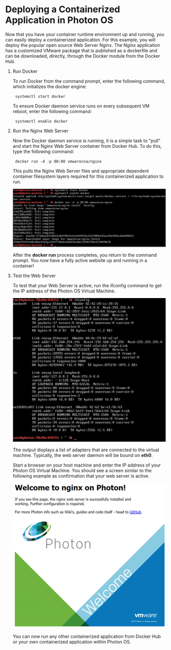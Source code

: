 # Deploying a Containerized Application in Photon OS

Now that you have your container runtime environment up and running, you can easily deploy a containerized application. For this example, you will deploy the popular open source Web Server Nginx. The Nginx application has a customized VMware package that is published as a dockerfile and can be downloaded, directly, through the Docker module from the Docker Hub.

1. Run Docker

    To run Docker from the command prompt, enter the following command, which initializes the docker engine:
    
        systemctl start docker
    
    To ensure Docker daemon service runs on every subsequent VM reboot, enter the following command:
    
        systemctl enable docker

1. Run the Nginx Web Server

    Now the Docker daemon service is running, it is a simple task to "pull" and start the Nginx Web Server container from Docker Hub. To do this, type the following command:
    
        docker run -d -p 80:80 vmwarecna/nginx
    
    This pulls the Nginx Web Server files and appropriate dependent container filesystem layers required for this containerized application to run.
    
    ![Docker run](images/vs-docker-run.png)
    
    After the **docker run**  process completes, you return to the command prompt. You now have a fully active website up and running in a container!

1. Test the Web Server

    To test that your Web Server is active, run the ifconfig command to get the IP address of the Photon OS Virtual Machine.
    
    ![IP address](images/vs-docker-ifconfig.png)
    
    The output displays a list of adapters that are connected to the virtual machine. Typically, the web server daemon will be bound on **eth0**.
    
    Start a browser on your host machine and enter the IP address of your Photon OS Virtual Machine. You should see a screen similar to the following example as confirmation that your web server is active.
    
    ![Docker confirmation](images/vs-docker-confirm.png)
    
    You can now run any other containerized application from Docker Hub or your own containerized application within Photon OS.

